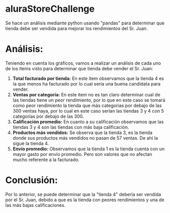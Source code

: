 # aluraStoreChallenge

Se hace un análisis mediante python usando "pandas" para determinar que tienda debe ser vendida para mejorar los rendimientos del Sr. Juan.

# Análisis:

Teniendo en cuenta los gráficos, vamos a realizar un análisis de cada uno de los items visto para determinar que tienda debe vender el Sr. Juan:

1.   **Total facturado por tienda:** En este item observamos que la tienda 4 es la que menos ha facturado por lo cual sería una buena candidata para vender.
2.   **Ventas por categoría:** En este item no es tan claro determinar cual de las tiendas tiene un peor rendimiento, por lo que en este caso se tomará como peor rendimiento la tienda que más categorias por debajo de las 300 ventas haya, por lo cual en este caso serían las tiendas 3 y 4 con 5 categorías por debajo de las 300.
3. **Calificación promedio:** En cuanto a su calificación observamos que las tiendas 3 y 4 son las tiendas con más baja calificación.
4. **Productos más vendidos:** Se observa que la tienda 3, es la tienda donde sus productos más vendidos no pasan de 57 ventas. De ahí la sigue la tienda 4.
5. **Envío promedio:** Observamos que la tienda 1 es la tienda cuenta con un mayor gasto por envío promedio. Pero son valores que no afectan mucho referente a la facturado.

# Conclusión:

Por lo anterior, se puede determinar que la "tienda 4" debería ser vendida por el Sr. Juan, debido a que es  la tienda con peores rendimientos y una de las más bajas calificaciones.
